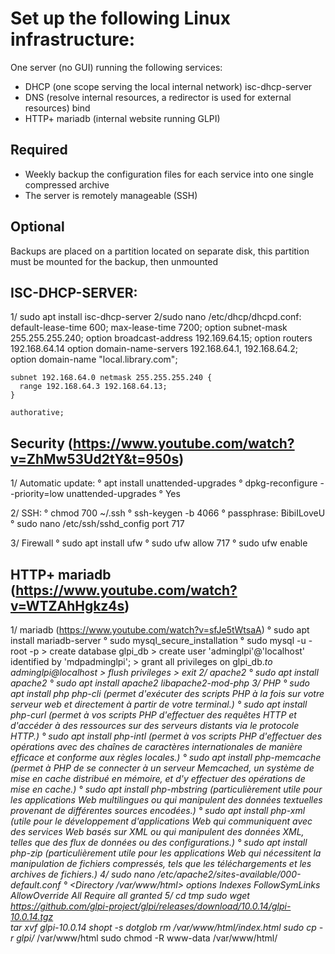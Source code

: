# Set up the following Linux infrastructure:

One server (no GUI) running the following services:

- DHCP (one scope serving the local internal network) isc-dhcp-server
- DNS (resolve internal resources, a redirector is used for external resources) bind
- HTTP+ mariadb (internal website running GLPI)
## Required
- Weekly backup the configuration files for each service into one single compressed archive
- The server is remotely manageable (SSH)
## Optional
Backups are placed on a partition located on separate disk, this partition must be mounted for the backup, then unmounted


  ## ISC-DHCP-SERVER:
  1/ sudo apt install isc-dhcp-server
  2/sudo nano /etc/dhcp/dhcpd.conf:
    default-lease-time 600;
    max-lease-time 7200;
    option subnet-mask 255.255.255.240;
    option broadcast-address 192.169.64.15;
    option routers 192.168.64.14
    option domain-name-servers 192.168.64.1, 192.168.64.2;
    option domain-name "local.library.com";

    subnet 192.168.64.0 netmask 255.255.255.240 {
      range 192.168.64.3 192.168.64.13;
    }

    authorative;
    
  ## Security (https://www.youtube.com/watch?v=ZhMw53Ud2tY&t=950s)
  1/ Automatic update:
    ° apt install unattended-upgrades
    ° dpkg-reconfigure --priority=low unattended-upgrades
    ° Yes
    
  2/ SSH:
    ° chmod 700 ~/.ssh
    ° ssh-keygen -b 4066
    ° passphrase: BibiILoveU
    ° sudo nano /etc/ssh/sshd_config 
      port 717

  3/ Firewall
    ° sudo apt install ufw
    ° sudo ufw allow 717
    ° sudo ufw enable 

## HTTP+ mariadb (https://www.youtube.com/watch?v=WTZAhHgkz4s)
  1/ mariadb (https://www.youtube.com/watch?v=sfJe5tWtsaA)
    ° sudo apt install mariadb-server
    ° sudo mysql_secure_installation
    ° sudo mysql -u -root -p
        > create database glpi_db
        > create user 'adminglpi'@'localhost' identified by 'mdpadminglpi';
        > grant all privileges on glpi_db.*to adminglpi@localhost
        > flush privileges
        > exit
  2/ apache2
    ° sudo apt install apache2
    ° sudo apt install apache2 libapache2-mod-php
  3/ PHP 
    ° sudo apt install php php-cli (permet d'exécuter des scripts PHP à la fois sur votre serveur web et directement à partir de votre terminal.)
    ° sudo apt install php-curl (permet à vos scripts PHP d'effectuer des requêtes HTTP et d'accéder à des ressources sur des serveurs distants via le protocole HTTP.)
    ° sudo apt install php-intl (permet à vos scripts PHP d'effectuer des opérations avec des chaînes de caractères internationales de manière efficace et conforme aux règles locales.)
    ° sudo apt install php-memcache (permet à PHP de se connecter à un serveur Memcached, un système de mise en cache distribué en mémoire, et d'y effectuer des opérations de mise en cache.)
    ° sudo apt install php-mbstring (particulièrement utile pour les applications Web multilingues ou qui manipulent des données textuelles provenant de différentes sources encodées.)
    ° sudo apt install php-xml (utile pour le développement d'applications Web qui communiquent avec des services Web basés sur XML ou qui manipulent des données XML, telles que des flux de données ou des configurations.)
    ° sudo apt install php-zip (particulièrement utile pour les applications Web qui nécessitent la manipulation de fichiers compressés, tels que les téléchargements et les archives de fichiers.)
  4/ sudo nano /etc/apache2/sites-available/000-default.conf
      ° <Directory /var/www/html>
          options Indexes FollowSymLinks
          AllowOverride All
          Require all granted
        </Directory>
  5/ cd tmp
     sudo wget https://github.com/glpi-project/glpi/releases/download/10.0.14/glpi-10.0.14.tgz  
     tar xvf glpi-10.0.14
     shopt -s dotglob
     rm /var/www/html/index.html
     sudo cp -r glpi/* /var/www/html
     sudo chmod -R www-data /var/www/html/






















  
